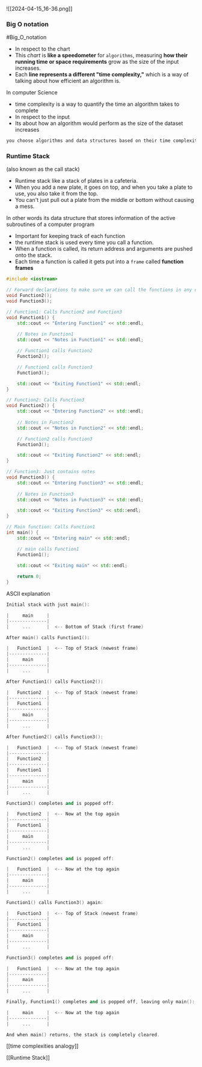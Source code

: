 ![[2024-04-15_16-36.png]]


### Big O  notation 

#Big_O_notation 

- In respect to the chart 
- This *chart* is **like a speedometer** for `algorithms`, measuring **how their running time or space requirements** grow as the size of the input increases. 
- Each **line represents a different "time complexity,"** which is a way of talking about how efficient an algorithm is.

In computer Science 
- time complexity is a way to quantify the time an algorithm takes to complete 
- In respect to the input
- Its about how an algorithm would perform as the size of the dataset increases 

``` C
you choose algorithms and data structures based on their time complexities to make sure your code runs fast even when the input is large.
``` 

### Runtime Stack 

(also known as the call stack)

- Runtime stack like a stack of plates in a cafeteria. 
- When you add a new plate, it goes on top, and when you take a plate to use, you also take it from the top.
- You can't just pull out a plate from the middle or bottom without causing a mess.

In other words its data structure that stores information of the active subroutines of a computer program

- Important for keeping track of each function 
- the runtime stack is used every time you call a function.
- When a function is called, its return address and arguments are pushed onto the stack.
- Each time a function is called it gets put into a `frame` called **function frames** 

```C++
#include <iostream>

// Forward declarations to make sure we can call the functions in any order.
void Function2();
void Function3();

// Function1: Calls Function2 and Function3
void Function1() {
    std::cout << "Entering Function1" << std::endl;
    
    // Notes in Function1
    std::cout << "Notes in Function1" << std::endl;

    // Function1 calls Function2
    Function2();

    // Function1 calls Function3
    Function3();

    std::cout << "Exiting Function1" << std::endl;
}

// Function2: Calls Function3
void Function2() {
    std::cout << "Entering Function2" << std::endl;
    
    // Notes in Function2
    std::cout << "Notes in Function2" << std::endl;

    // Function2 calls Function3
    Function3();

    std::cout << "Exiting Function2" << std::endl;
}

// Function3: Just contains notes
void Function3() {
    std::cout << "Entering Function3" << std::endl;
    
    // Notes in Function3
    std::cout << "Notes in Function3" << std::endl;

    std::cout << "Exiting Function3" << std::endl;
}

// Main function: Calls Function1
int main() {
    std::cout << "Entering main" << std::endl;

    // main calls Function1
    Function1();

    std::cout << "Exiting main" << std::endl;
    
    return 0;
}
```



ASCII explanation 

```C++
Initial stack with just main():

|     main     |
|--------------|
|     ...      |  <-- Bottom of Stack (first frame)

After main() calls Function1():

|   Function1  |  <-- Top of Stack (newest frame)
|--------------|
|     main     |
|--------------|
|     ...      |

After Function1() calls Function2():

|   Function2  |  <-- Top of Stack (newest frame)
|--------------|
|   Function1  |
|--------------|
|     main     |
|--------------|
|     ...      |

After Function2() calls Function3():

|   Function3  |  <-- Top of Stack (newest frame)
|--------------|
|   Function2  |
|--------------|
|   Function1  |
|--------------|
|     main     |
|--------------|
|     ...      |

Function3() completes and is popped off:

|   Function2  |  <-- Now at the top again
|--------------|
|   Function1  |
|--------------|
|     main     |
|--------------|
|     ...      |

Function2() completes and is popped off:

|   Function1  |  <-- Now at the top again
|--------------|
|     main     |
|--------------|
|     ...      |

Function1() calls Function3() again:

|   Function3  |  <-- Top of Stack (newest frame)
|--------------|
|   Function1  |
|--------------|
|     main     |
|--------------|
|     ...      |

Function3() completes and is popped off:

|   Function1  |  <-- Now at the top again
|--------------|
|     main     |
|--------------|
|     ...      |

Finally, Function1() completes and is popped off, leaving only main():

|     main     |  <-- Now at the top again
|--------------|
|     ...      |

And when main() returns, the stack is completely cleared.

```

[[time complexities analogy]]

[[Runtime Stack]]

